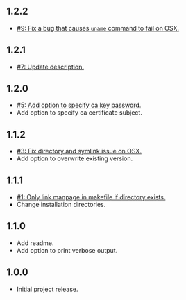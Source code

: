 ## 1.2.2
* [#9: Fix a bug that causes `uname` command to fail on OSX.](https://github.com/haensl/openssl-certgen/issues/9)

## 1.2.1
* [#7: Update description.](https://github.com/haensl/openssl-certgen/issues/7)

## 1.2.0
* [#5: Add option to specify ca key password.](https://github.com/haensl/openssl-certgen/issues/3)
* Add option to specify ca certificate subject.

## 1.1.2
* [#3: Fix directory and symlink issue on OSX.](https://github.com/haensl/openssl-certgen/issues/3)
* Add option to overwrite existing version.

## 1.1.1
* [#1: Only link manpage in makefile if directory exists.](https://github.com/haensl/openssl-certgen/issues/1)
* Change installation directories.

## 1.1.0
* Add readme.
* Add option to print verbose output.

## 1.0.0
* Initial project release.
